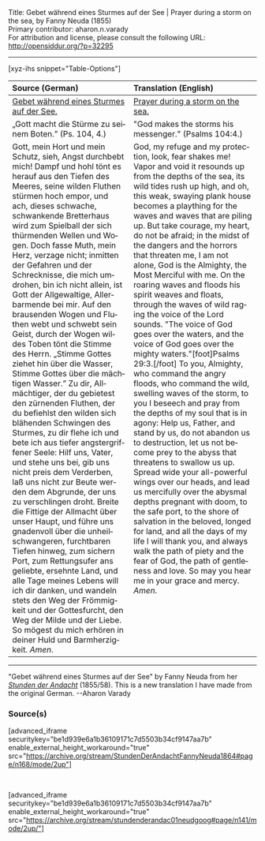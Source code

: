 <html>
<head></head>
<body>
Title: Gebet während eines Sturmes auf der See | Prayer during a storm on the sea, by Fanny Neuda (1855)<br />
Primary contributor: aharon.n.varady<br />
For attribution and license, please consult the following URL: <a href="http://opensiddur.org/?p=32295">http://opensiddur.org/?p=32295</a>
<p />
<hr />

[xyz-ihs snippet="Table-Options"]<table style="margin-left: auto; margin-right: auto;" class="draggable">
<thead><tr><th id="x" style="text-align: left;">Source (German)</th><th style="text-align: left;">Translation (English)</th></tr></thead>
<tbody>
<tr><td style="vertical-align:top;">
<div class="german" lang="de">
<u>Gebet während eines Sturmes auf der See.</u>
</span></div></td>
 
<td style="vertical-align:top;">
<div class="english" lang="en">
<u>Prayer during a storm on the sea.</u>
</div></td></tr>


<tr><td style="vertical-align:top;">
<div class="german" lang="de">
„Gott macht die Stürme zu seinem Boten.” <span class="citation">(Ps. 104, 4.)</span> 
</span></div></td>
 
<td style="vertical-align:top;">
<div class="english" lang="en">
"God makes the storms his messenger." <span class="citation">(Psalms 104:4.)</span>
</div></td></tr>


<tr><td style="vertical-align:top;">
<div class="german" lang="de">
Gott, mein Hort und mein Schutz, sieh, Angst durchbebt mich! Dampf und hohl tönt es herauf aus den Tiefen des Meeres, seine wilden Fluthen stürmen hoch empor, und ach, dieses schwache, schwankende Bretterhaus wird zum Spielball der sich thürmenden Wellen und Wogen. Doch fasse Muth, mein Herz, verzage nicht; inmitten der Gefahren und der Schrecknisse, die mich umdrohen, bin ich nicht allein, ist Gott der Allgewaltige, Allerbarmende bei mir. Auf den brausenden Wogen und Fluthen webt und schwebt sein Geist, durch der Wogen wildes Toben tönt die Stimme des Herrn. „Stimme Gottes ziehet hin über die Wasser, Stimme Gottes über die mächtigen Wasser.” Zu dir, Allmächtiger, der du gebietest den zürnenden Fluthen, der du befiehlst den wilden sich blähenden Schwingen des Sturmes, zu dir flehe ich und bete ich aus tiefer angstergriffener Seele: Hilf uns, Vater, und stehe uns bei, gib uns nicht preis dem Verderben, laß uns nicht zur Beute werden dem Abgrunde, der uns zu verschlingen droht. Breite die Fittige der Allmacht über unser Haupt, und führe uns gnadenvoll über die unheilschwangeren, furchtbaren Tiefen hinweg, zum sichern Port, zum Rettungsufer ans geliebte, ersehnte Land, und alle Tage meines Lebens will ich dir danken, und wandeln stets den Weg der Frömmigkeit und der Gottesfurcht, den Weg der Milde und der Liebe. So mögest du mich erhören in deiner Huld und Barmherzigkeit. <em>Amen</em>.
</span></div></td>
 
<td style="vertical-align:top;">
<div class="english" lang="en">
God, my refuge and my protection, look, fear shakes me! Vapor and void it resounds up from the depths of the sea, its wild tides rush up high, and oh, this weak, swaying plank house becomes a plaything for the waves and waves that are piling up. But take courage, my heart, do not be afraid; in the midst of the dangers and the horrors that threaten me, I am not alone, God is the Almighty, the Most Merciful with me. On the roaring waves and floods his spirit weaves and floats, through the waves of wild raging the voice of the Lord sounds. "The voice of God goes over the waters, and the voice of God goes over the mighty waters."[foot]Psalms 29:3.[/foot] To you, Almighty, who command the angry floods, who command the wild, swelling waves of the storm, to you I beseech and pray from the depths of my soul that is in agony: Help us, Father, and stand by us, do not abandon us to destruction, let us not become prey to the abyss that threatens to swallow us up. Spread wide your all-powerful wings over our heads, and lead us mercifully over the abysmal depths pregnant with doom, to the safe port, to the shore of salvation in the beloved, longed for land, and all the days of my life I will thank you, and always walk the path of piety and the fear of God, the path of gentleness and love. So may you hear me in your grace and mercy. <em>Amen</em>.
</div></td></tr>
</tbody></table>

<hr />

"Gebet während eines Sturmes auf der See" by Fanny Neuda from her <em><a href="/?p=6753">Stunden der Andacht</a></em> (1855/58). This is a new translation I have made from the original German. --Aharon Varady

<h3>Source(s)</h3>

[advanced_iframe securitykey="be1d939e6a1b36109171c7d5503b34cf9147aa7b" enable_external_height_workaround="true" src="https://archive.org/stream/StundenDerAndachtFannyNeuda1864#page/n168/mode/2up"]

&nbsp;

[advanced_iframe securitykey="be1d939e6a1b36109171c7d5503b34cf9147aa7b" enable_external_height_workaround="true" src="https://archive.org/stream/stundenderandac01neudgoog#page/n141/mode/2up/"]

&nbsp;
</body>
</html>